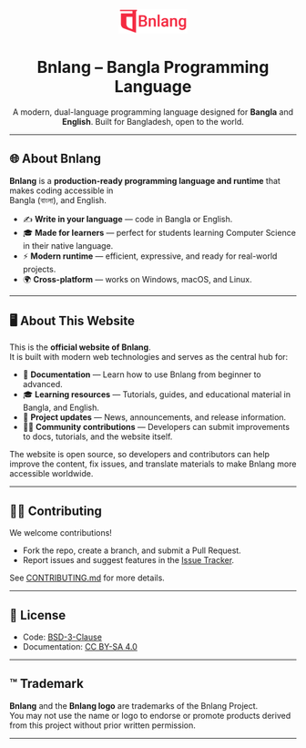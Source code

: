 <p align="center">
  <img src="public/images/logo.png" alt="Bnlang Logo" width="120" />
</p>

<h1 align="center">Bnlang – Bangla Programming Language</h1>

<p align="center">
  A modern, dual-language programming language designed for <b>Bangla</b> and <b>English</b>.
  Built for Bangladesh, open to the world.
</p>

---

## 🌐 About Bnlang

**Bnlang** is a **production-ready programming language and runtime** that makes coding accessible in  
Bangla (বাংলা), and English.  

- ✍️ **Write in your language** — code in Bangla or English.  
- 🎓 **Made for learners** — perfect for students learning Computer Science in their native language.  
- ⚡ **Modern runtime** — efficient, expressive, and ready for real-world projects.  
- 🌍 **Cross-platform** — works on Windows, macOS, and Linux.  

---

## 🖥️ About This Website

This is the **official website of Bnlang**.  
It is built with modern web technologies and serves as the central hub for:  

- 📖 **Documentation** — Learn how to use Bnlang from beginner to advanced.  
- 🎓 **Learning resources** — Tutorials, guides, and educational material in Bangla, and English.  
- 📰 **Project updates** — News, announcements, and release information.  
- 👩‍💻 **Community contributions** — Developers can submit improvements to docs, tutorials, and the website itself.  

The website is open source, so developers and contributors can help improve the content, fix issues, and translate materials to make Bnlang more accessible worldwide.

---

## 👩‍💻 Contributing

We welcome contributions!  
- Fork the repo, create a branch, and submit a Pull Request.  
- Report issues and suggest features in the [Issue Tracker](https://github.com/bnlang/bnl-web/issues).  

See [CONTRIBUTING.md](./CONTRIBUTING.md) for more details.

---

## 📜 License

- Code: [BSD-3-Clause](./LICENSE)  
- Documentation: [CC BY-SA 4.0](./LICENSE-DOCS)  

---

## ™️ Trademark

**Bnlang** and the **Bnlang logo** are trademarks of the Bnlang Project.  
You may not use the name or logo to endorse or promote products derived from this project without prior written permission.

---
